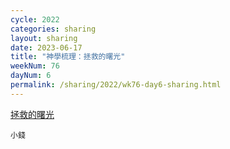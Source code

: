 ```yaml
---
cycle: 2022
categories: sharing
layout: sharing
date: 2023-06-17
title: "神學梳理：拯救的曙光"
weekNum: 76
dayNum: 6
permalink: /sharing/2022/wk76-day6-sharing.html
---
```

[拯救的曙光](https://eccseattle.github.io/media/sharing/2022/wk076/2023-06-17-bin.m4a)

`小錢`
